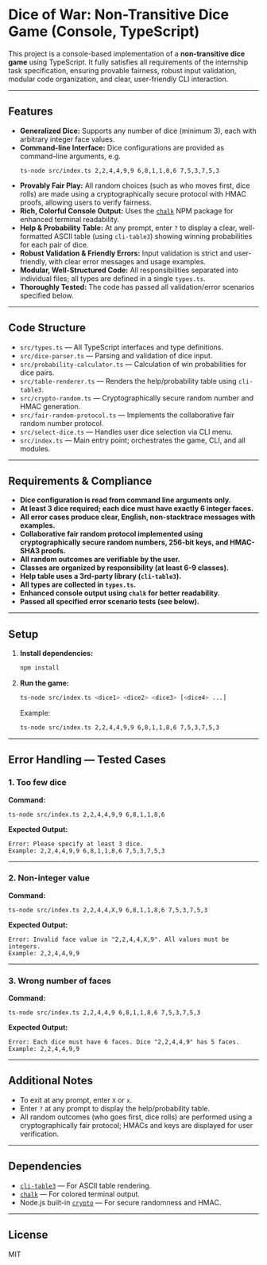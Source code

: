 # Dice of War: Non-Transitive Dice Game (Console, TypeScript)

This project is a console-based implementation of a **non-transitive dice game** using TypeScript. It fully satisfies all requirements of the internship task specification, ensuring provable fairness, robust input validation, modular code organization, and clear, user-friendly CLI interaction.

---

## Features

- **Generalized Dice:** Supports any number of dice (minimum 3), each with arbitrary integer face values.
- **Command-line Interface:** Dice configurations are provided as command-line arguments, e.g.  
  ```
  ts-node src/index.ts 2,2,4,4,9,9 6,8,1,1,8,6 7,5,3,7,5,3
  ```
- **Provably Fair Play:** All random choices (such as who moves first, dice rolls) are made using a cryptographically secure protocol with HMAC proofs, allowing users to verify fairness.
- **Rich, Colorful Console Output:** Uses the [`chalk`](https://www.npmjs.com/package/chalk) NPM package for enhanced terminal readability.
- **Help & Probability Table:** At any prompt, enter `?` to display a clear, well-formatted ASCII table (using `cli-table3`) showing winning probabilities for each pair of dice.
- **Robust Validation & Friendly Errors:** Input validation is strict and user-friendly, with clear error messages and usage examples.
- **Modular, Well-Structured Code:** All responsibilities separated into individual files; all types are defined in a single `types.ts`.
- **Thoroughly Tested:** The code has passed all validation/error scenarios specified below.

---

## Code Structure

- `src/types.ts` — All TypeScript interfaces and type definitions.
- `src/dice-parser.ts` — Parsing and validation of dice input.
- `src/probability-calculator.ts` — Calculation of win probabilities for dice pairs.
- `src/table-renderer.ts` — Renders the help/probability table using `cli-table3`.
- `src/crypto-random.ts` — Cryptographically secure random number and HMAC generation.
- `src/fair-random-protocol.ts` — Implements the collaborative fair random number protocol.
- `src/select-dice.ts` — Handles user dice selection via CLI menu.
- `src/index.ts` — Main entry point; orchestrates the game, CLI, and all modules.

---

## Requirements & Compliance

- **Dice configuration is read from command line arguments only.**
- **At least 3 dice required; each dice must have exactly 6 integer faces.**
- **All error cases produce clear, English, non-stacktrace messages with examples.**
- **Collaborative fair random protocol implemented using cryptographically secure random numbers, 256-bit keys, and HMAC-SHA3 proofs.**
- **All random outcomes are verifiable by the user.**
- **Classes are organized by responsibility (at least 6-9 classes).**
- **Help table uses a 3rd-party library (`cli-table3`).**
- **All types are collected in `types.ts`.**
- **Enhanced console output using `chalk` for better readability.**
- **Passed all specified error scenario tests (see below).**

---

## Setup

1. **Install dependencies:**
   ```bash
   npm install
   ```

2. **Run the game:**
   ```bash
   ts-node src/index.ts <dice1> <dice2> <dice3> [<dice4> ...]
   ```
   Example:
   ```bash
   ts-node src/index.ts 2,2,4,4,9,9 6,8,1,1,8,6 7,5,3,7,5,3
   ```

---

## Error Handling — Tested Cases

### 1. Too few dice
**Command:**
```
ts-node src/index.ts 2,2,4,4,9,9 6,8,1,1,8,6
```
**Expected Output:**
```
Error: Please specify at least 3 dice.
Example: 2,2,4,4,9,9 6,8,1,1,8,6 7,5,3,7,5,3
```

---

### 2. Non-integer value
**Command:**
```
ts-node src/index.ts 2,2,4,4,X,9 6,8,1,1,8,6 7,5,3,7,5,3
```
**Expected Output:**
```
Error: Invalid face value in "2,2,4,4,X,9". All values must be integers.
Example: 2,2,4,4,9,9
```

---

### 3. Wrong number of faces
**Command:**
```
ts-node src/index.ts 2,2,4,4,9 6,8,1,1,8,6 7,5,3,7,5,3
```
**Expected Output:**
```
Error: Each dice must have 6 faces. Dice "2,2,4,4,9" has 5 faces.
Example: 2,2,4,4,9,9
```

---

## Additional Notes

- To exit at any prompt, enter `X` or `x`.
- Enter `?` at any prompt to display the help/probability table.
- All random outcomes (who goes first, dice rolls) are performed using a cryptographically fair protocol; HMACs and keys are displayed for user verification.

---

## Dependencies

- [`cli-table3`](https://www.npmjs.com/package/cli-table3) — For ASCII table rendering.
- [`chalk`](https://www.npmjs.com/package/chalk) — For colored terminal output.
- Node.js built-in [`crypto`](https://nodejs.org/api/crypto.html) — For secure randomness and HMAC.

---

## License

MIT
